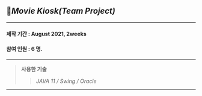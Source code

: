 ## 📌*Movie Kiosk(Team Project)*    
***
#### 제작 기간 : August 2021, 2weeks
#### 참여 인원 : 6 명.  
***
 >**사용한 기술**     
 > >_JAVA 11 / Swing / Oracle_
***


